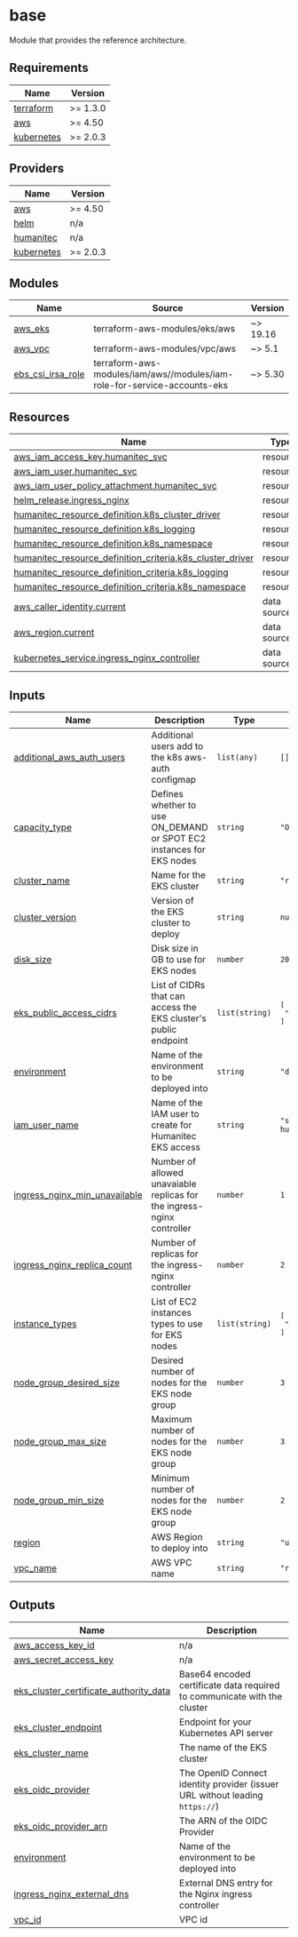 # base 

Module that provides the reference architecture.

<!-- BEGIN_TF_DOCS -->
## Requirements

| Name | Version |
|------|---------|
| <a name="requirement_terraform"></a> [terraform](#requirement\_terraform) | >= 1.3.0 |
| <a name="requirement_aws"></a> [aws](#requirement\_aws) | >= 4.50 |
| <a name="requirement_kubernetes"></a> [kubernetes](#requirement\_kubernetes) | >= 2.0.3 |

## Providers

| Name | Version |
|------|---------|
| <a name="provider_aws"></a> [aws](#provider\_aws) | >= 4.50 |
| <a name="provider_helm"></a> [helm](#provider\_helm) | n/a |
| <a name="provider_humanitec"></a> [humanitec](#provider\_humanitec) | n/a |
| <a name="provider_kubernetes"></a> [kubernetes](#provider\_kubernetes) | >= 2.0.3 |

## Modules

| Name | Source | Version |
|------|--------|---------|
| <a name="module_aws_eks"></a> [aws\_eks](#module\_aws\_eks) | terraform-aws-modules/eks/aws | ~> 19.16 |
| <a name="module_aws_vpc"></a> [aws\_vpc](#module\_aws\_vpc) | terraform-aws-modules/vpc/aws | ~> 5.1 |
| <a name="module_ebs_csi_irsa_role"></a> [ebs\_csi\_irsa\_role](#module\_ebs\_csi\_irsa\_role) | terraform-aws-modules/iam/aws//modules/iam-role-for-service-accounts-eks | ~> 5.30 |

## Resources

| Name | Type |
|------|------|
| [aws_iam_access_key.humanitec_svc](https://registry.terraform.io/providers/hashicorp/aws/latest/docs/resources/iam_access_key) | resource |
| [aws_iam_user.humanitec_svc](https://registry.terraform.io/providers/hashicorp/aws/latest/docs/resources/iam_user) | resource |
| [aws_iam_user_policy_attachment.humanitec_svc](https://registry.terraform.io/providers/hashicorp/aws/latest/docs/resources/iam_user_policy_attachment) | resource |
| [helm_release.ingress_nginx](https://registry.terraform.io/providers/hashicorp/helm/latest/docs/resources/release) | resource |
| [humanitec_resource_definition.k8s_cluster_driver](https://registry.terraform.io/providers/humanitec/humanitec/latest/docs/resources/resource_definition) | resource |
| [humanitec_resource_definition.k8s_logging](https://registry.terraform.io/providers/humanitec/humanitec/latest/docs/resources/resource_definition) | resource |
| [humanitec_resource_definition.k8s_namespace](https://registry.terraform.io/providers/humanitec/humanitec/latest/docs/resources/resource_definition) | resource |
| [humanitec_resource_definition_criteria.k8s_cluster_driver](https://registry.terraform.io/providers/humanitec/humanitec/latest/docs/resources/resource_definition_criteria) | resource |
| [humanitec_resource_definition_criteria.k8s_logging](https://registry.terraform.io/providers/humanitec/humanitec/latest/docs/resources/resource_definition_criteria) | resource |
| [humanitec_resource_definition_criteria.k8s_namespace](https://registry.terraform.io/providers/humanitec/humanitec/latest/docs/resources/resource_definition_criteria) | resource |
| [aws_caller_identity.current](https://registry.terraform.io/providers/hashicorp/aws/latest/docs/data-sources/caller_identity) | data source |
| [aws_region.current](https://registry.terraform.io/providers/hashicorp/aws/latest/docs/data-sources/region) | data source |
| [kubernetes_service.ingress_nginx_controller](https://registry.terraform.io/providers/hashicorp/kubernetes/latest/docs/data-sources/service) | data source |

## Inputs

| Name | Description | Type | Default | Required |
|------|-------------|------|---------|:--------:|
| <a name="input_additional_aws_auth_users"></a> [additional\_aws\_auth\_users](#input\_additional\_aws\_auth\_users) | Additional users add to the k8s aws-auth configmap | `list(any)` | `[]` | no |
| <a name="input_capacity_type"></a> [capacity\_type](#input\_capacity\_type) | Defines whether to use ON\_DEMAND or SPOT EC2 instances for EKS nodes | `string` | `"ON_DEMAND"` | no |
| <a name="input_cluster_name"></a> [cluster\_name](#input\_cluster\_name) | Name for the EKS cluster | `string` | `"ref-arch"` | no |
| <a name="input_cluster_version"></a> [cluster\_version](#input\_cluster\_version) | Version of the EKS cluster to deploy | `string` | `null` | no |
| <a name="input_disk_size"></a> [disk\_size](#input\_disk\_size) | Disk size in GB to use for EKS nodes | `number` | `20` | no |
| <a name="input_eks_public_access_cidrs"></a> [eks\_public\_access\_cidrs](#input\_eks\_public\_access\_cidrs) | List of CIDRs that can access the EKS cluster's public endpoint | `list(string)` | <pre>[<br>  "0.0.0.0/0"<br>]</pre> | no |
| <a name="input_environment"></a> [environment](#input\_environment) | Name of the environment to be deployed into | `string` | `"development"` | no |
| <a name="input_iam_user_name"></a> [iam\_user\_name](#input\_iam\_user\_name) | Name of the IAM user to create for Humanitec EKS access | `string` | `"svc-humanitec"` | no |
| <a name="input_ingress_nginx_min_unavailable"></a> [ingress\_nginx\_min\_unavailable](#input\_ingress\_nginx\_min\_unavailable) | Number of allowed unavaiable replicas for the ingress-nginx controller | `number` | `1` | no |
| <a name="input_ingress_nginx_replica_count"></a> [ingress\_nginx\_replica\_count](#input\_ingress\_nginx\_replica\_count) | Number of replicas for the ingress-nginx controller | `number` | `2` | no |
| <a name="input_instance_types"></a> [instance\_types](#input\_instance\_types) | List of EC2 instances types to use for EKS nodes | `list(string)` | <pre>[<br>  "t3.large"<br>]</pre> | no |
| <a name="input_node_group_desired_size"></a> [node\_group\_desired\_size](#input\_node\_group\_desired\_size) | Desired number of nodes for the EKS node group | `number` | `3` | no |
| <a name="input_node_group_max_size"></a> [node\_group\_max\_size](#input\_node\_group\_max\_size) | Maximum number of nodes for the EKS node group | `number` | `3` | no |
| <a name="input_node_group_min_size"></a> [node\_group\_min\_size](#input\_node\_group\_min\_size) | Minimum number of nodes for the EKS node group | `number` | `2` | no |
| <a name="input_region"></a> [region](#input\_region) | AWS Region to deploy into | `string` | `"us-east-1"` | no |
| <a name="input_vpc_name"></a> [vpc\_name](#input\_vpc\_name) | AWS VPC name | `string` | `"ref-arch"` | no |

## Outputs

| Name | Description |
|------|-------------|
| <a name="output_aws_access_key_id"></a> [aws\_access\_key\_id](#output\_aws\_access\_key\_id) | n/a |
| <a name="output_aws_secret_access_key"></a> [aws\_secret\_access\_key](#output\_aws\_secret\_access\_key) | n/a |
| <a name="output_eks_cluster_certificate_authority_data"></a> [eks\_cluster\_certificate\_authority\_data](#output\_eks\_cluster\_certificate\_authority\_data) | Base64 encoded certificate data required to communicate with the cluster |
| <a name="output_eks_cluster_endpoint"></a> [eks\_cluster\_endpoint](#output\_eks\_cluster\_endpoint) | Endpoint for your Kubernetes API server |
| <a name="output_eks_cluster_name"></a> [eks\_cluster\_name](#output\_eks\_cluster\_name) | The name of the EKS cluster |
| <a name="output_eks_oidc_provider"></a> [eks\_oidc\_provider](#output\_eks\_oidc\_provider) | The OpenID Connect identity provider (issuer URL without leading `https://`) |
| <a name="output_eks_oidc_provider_arn"></a> [eks\_oidc\_provider\_arn](#output\_eks\_oidc\_provider\_arn) | The ARN of the OIDC Provider |
| <a name="output_environment"></a> [environment](#output\_environment) | Name of the environment to be deployed into |
| <a name="output_ingress_nginx_external_dns"></a> [ingress\_nginx\_external\_dns](#output\_ingress\_nginx\_external\_dns) | External DNS entry for the Nginx ingress controller |
| <a name="output_vpc_id"></a> [vpc\_id](#output\_vpc\_id) | VPC id |
<!-- END_TF_DOCS -->

